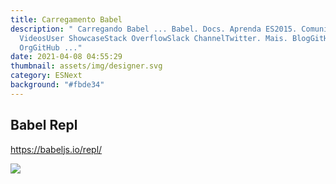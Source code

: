 ```yaml
---
title: Carregamento Babel
description: " Carregando Babel ... Babel. Docs. Aprenda ES2015. Comunidade.
  VideosUser ShowcaseStack OverflowSlack ChannelTwitter. Mais. BlogGitHub
  OrgGitHub ..."
date: 2021-04-08 04:55:29
thumbnail: assets/img/designer.svg
category: ESNext
background: "#fbde34"
---
```

## Babel Repl

<https://babeljs.io/repl/>

![](/assets/img/babel-repl.png)
